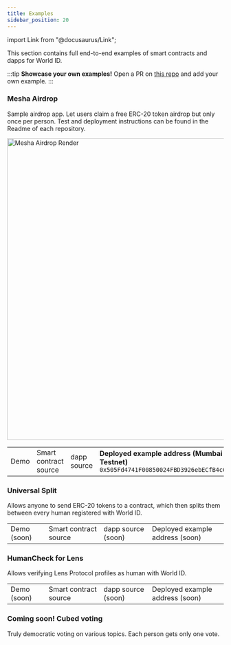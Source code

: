 ```yaml
---
title: Examples
sidebar_position: 20
---
```


import Link from "@docusaurus/Link";

This section contains full end-to-end examples of smart contracts and dapps for World ID.

:::tip
**Showcase your own examples!** Open a PR on [this repo](https://github.com/worldcoin/world-id-docs) and add your own example.
:::

### Mesha Airdrop

Sample airdrop app. Let users claim a free ERC-20 token airdrop but only once per person. Test and deployment instructions can be found in the Readme of each repository.

<div className="text--center">
<img src="/img/mesha-airdrop-render.jpg" alt="Mesha Airdrop Render" width="700" />
</div>

<table className="table--center margin-top--lg">
<tr>
<td>
<Link href="https://example.id.worldcoin.org">Demo</Link>
</td>
<td>
<Link href="https://github.com/worldcoin/world-id-example-airdrop">Smart contract source</Link>
</td>
<td>
<Link href="https://github.com/worldcoin/world-id-example-airdrop-dapp">dapp source</Link>
</td>
<td>
<div><b>Deployed example address (<Link to="https://mumbai.polygonscan.com/address/0x505Fd4741F00850024FBD3926ebECfB4c675A9fe">Mumbai Testnet</Link>)</b></div>
<code>0x505Fd4741F00850024FBD3926ebECfB4c675A9fe</code>
</td>
</tr>
</table>

### Universal Split

Allows anyone to send ERC-20 tokens to a contract, which then splits them between every human registered with World ID.

<table className="table--center margin-top--lg">
<tr>
<td>
Demo (soon)
</td>
<td>
<Link href="https://github.com/m1guelpf/universal-split">Smart contract source</Link>
</td>
<td>
dapp source (soon)
</td>
<td>
Deployed example address (soon)
</td>
</tr>
</table>

### HumanCheck for Lens

Allows verifying Lens Protocol profiles as human with World ID.

<table className="table--center margin-top--lg">
<tr>
<td>
Demo (soon)
</td>
<td>
<Link href="https://github.com/m1guelpf/lens-humancheck">Smart contract source</Link>
</td>
<td>
dapp source (soon)
</td>
<td>
Deployed example address (soon)
</td>
</tr>
</table>

### Coming soon! Cubed voting

Truly democratic voting on various topics. Each person gets only one vote.
